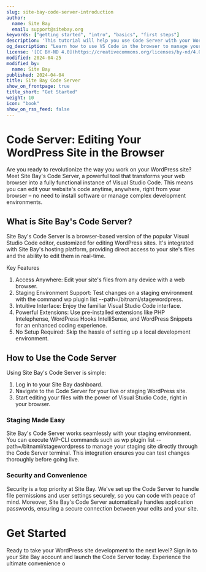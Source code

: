 ```yaml
---
slug: site-bay-code-server-introduction
author:
  name: Site Bay
  email: support@sitebay.org
keywords: ["getting started", "intro", "basics", "first steps"]
description: 'This tutorial will help you use Code Server with your WordPress site on Site Bay.'
og_description: "Learn how to use VS Code in the browser to manage your WP site with our Getting Started tutorial."
license: '[CC BY-ND 4.0](https://creativecommons.org/licenses/by-nd/4.0)'
modified: 2024-04-25
modified_by:
  name: Site Bay
published: 2024-04-04
title: Site Bay Code Server
show_on_frontpage: true
title_short: "Get Started"
weight: 10
icon: "book"
show_on_rss_feed: false
---
```


# Code Server: Editing Your WordPress Site in the Browser

Are you ready to revolutionize the way you work on your WordPress site? Meet Site Bay's Code Server, a powerful tool that transforms your web browser into a fully functional instance of Visual Studio Code. This means you can edit your website's code anytime, anywhere, right from your browser – no need to install software or manage complex development environments.

## What is Site Bay's Code Server?

Site Bay's Code Server is a browser-based version of the popular Visual Studio Code editor, customized for editing WordPress sites. It's integrated with Site Bay's hosting platform, providing direct access to your site's files and the ability to edit them in real-time.

Key Features
1. Access Anywhere: Edit your site's files from any device with a web browser.
1. Staging Environment Support: Test changes on a staging environment with the command wp plugin list --path=/bitnami/stagewordpress.
1. Intuitive Interface: Enjoy the familiar Visual Studio Code interface.
1. Powerful Extensions: Use pre-installed extensions like PHP Intelephense, WordPress Hooks IntelliSense, and WordPress Snippets for an enhanced coding experience.
1. No Setup Required: Skip the hassle of setting up a local development environment.


## How to Use the Code Server

Using Site Bay's Code Server is simple:

1. Log in to your Site Bay dashboard.
1. Navigate to the Code Server for your live or staging WordPress site.
1. Start editing your files with the power of Visual Studio Code, right in your browser.

### Staging Made Easy

Site Bay's Code Server works seamlessly with your staging environment. You can execute WP-CLI commands such as wp plugin list --path=/bitnami/stagewordpress to manage your staging site directly through the Code Server terminal. This integration ensures you can test changes thoroughly before going live.

### Security and Convenience

Security is a top priority at Site Bay. We've set up the Code Server to handle file permissions and user settings securely, so you can code with peace of mind. Moreover, Site Bay's Code Server automatically handles application passwords, ensuring a secure connection between your edits and your site.

# Get Started

Ready to take your WordPress site development to the next level? Sign in to your Site Bay account and launch the Code Server today. Experience the ultimate convenience o